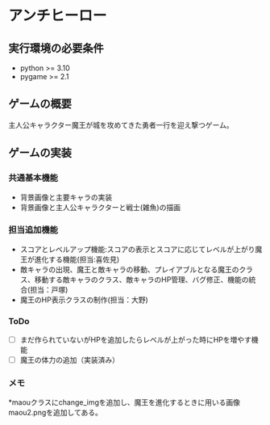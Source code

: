 
# アンチヒーロー

## 実行環境の必要条件
* python >= 3.10
* pygame >= 2.1

## ゲームの概要
主人公キャラクター魔王が城を攻めてきた勇者一行を迎え撃つゲーム。

## ゲームの実装
### 共通基本機能
* 背景画像と主要キャラの実装
* 背景画像と主人公キャラクターと戦士(雑魚)の描画

### 担当追加機能
* スコアとレベルアップ機能:スコアの表示とスコアに応じてレベルが上がり魔王が進化する機能(担当:喜佐見)
* 敵キャラの出現、魔王と敵キャラの移動、プレイアブルとなる魔王のクラス、移動する敵キャラのクラス、敵キャラのHP管理、バグ修正、機能の統合(担当：戸塚)
* 魔王のHP表示クラスの制作(担当：大野)

### ToDo
- [ ] まだ作られていないがHPを追加したらレベルが上がった時にHPを増やす機能
- [ ] 魔王の体力の追加（実装済み）

### メモ
*maouクラスにchange_imgを追加し、魔王を進化するときに用いる画像maou2.pngを追加してある。
